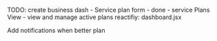 TODO:
create business dash
    - Service plan form
      - done
    - service Plans View
      - view and manage active plans
reactifiy:
    dashboard.jsx

Add notifications when better plan


